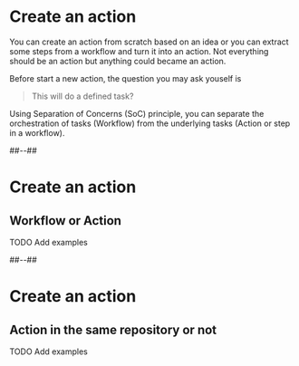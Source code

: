 <!-- .slide: -->

# Create an action

You can create an action from scratch based on an idea or you can extract some steps from a workflow and turn it into an action.
Not everything should be an action but anything could became an action.

Before start a new action, the question you may ask youself is

> This will do a defined task?

Using Separation of Concerns (SoC) principle, you can separate the orchestration of tasks (Workflow) from the underlying tasks (Action or step in a workflow).

##--##

# Create an action

## Workflow or Action

TODO Add examples

##--##

# Create an action

## Action in the same repository or not

TODO Add examples
